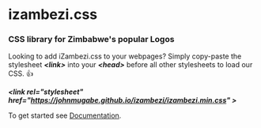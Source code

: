 # izambezi.css
### CSS library for Zimbabwe's popular Logos
Looking to add iZambezi.css to your webpages? Simply copy-paste the stylesheet **_\<link\>_** into your **_\<head\>_** before all other stylesheets to load our CSS. :+1:

**_\<link rel="stylesheet" href="https://johnmugabe.github.io/izambezi/izambezi.min.css" >_**

To get started see [Documentation](https://johnmugabe.github.io/izambezi.css/docs.html).
